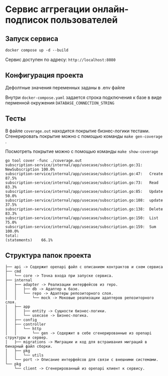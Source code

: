 # Сервис аггрегации онлайн-подписок пользователей

## Запуск сервиса

`docker compose up -d --build `

Сервис доступен по адресу: `http://localhost:8080`

## Конфигурация проекта

Дефолтные значения переменных заданы в .env файле

Внутри `docker-compose.yaml` задается строка подключения к базе в виде перменной окружения `DATABASE_CONNECTION_STRING`

## Тесты

В файле `coverage.out` находится покрытие бизнес-логики тестами. Сгенерировать покрытие можно с помощью команды `make gen-coverage` .

Посмотреть покрытие можно с помощью команды `make show-coverage`

```
go tool cover -func ./coverage.out
subscription-service/internal/app/usecase/subscription.go:31:   NewSubscription 100.0%
subscription-service/internal/app/usecase/subscription.go:47:   Create          87.5%
subscription-service/internal/app/usecase/subscription.go:73:   Read            83.3%
subscription-service/internal/app/usecase/subscription.go:85:   Update          50.0%
subscription-service/internal/app/usecase/subscription.go:108:  update          37.5%
subscription-service/internal/app/usecase/subscription.go:138:  Delete          83.3%
subscription-service/internal/app/usecase/subscription.go:150:  List            75.0%
subscription-service/internal/app/usecase/subscription.go:159:  Sum             100.0%
total:                                                          (statements)    66.1%
```

## Структура папок проекта

```
├── api -> Содержит openapi файл с описанием контрактов и схем сервиса
├── cmd
│   └── core -> Точка входа при запуске сервиса.
├── internal
│   ├── adapter -> Реализации интерфейсов из repo.
│   │   ├── db -> Адаптер к базе.
│   │   └── repo -> Адаптеры репозиторного слоя.
│   │       └── mock -> Моковые реализации адаптеров репозиторного слоя.
│   ├── app
│   │   ├── entity -> Сущности бизнес-логики.
│   │   └── usecase -> Бизнес-логика.
│   ├── config
│   ├── controller
│   │   └── http
│   │       └── gen -> Содержит в себе сгенерированные из openapi структуры и сервер.
│   ├── migrations -> Миграции и код для встраивания миграций в бинарный файл сборки.
│   ├── pkg
│   │   └── utils
│   └── port -> Описание интерфейсов для связи с внешними системами.
└── pkg
    └── client -> Сгенерированный из openapi клиент к сервису.
```
